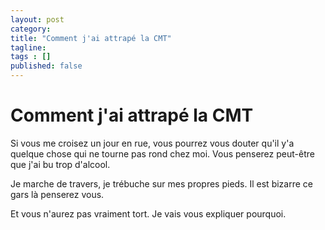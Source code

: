 ```yaml
---
layout: post 
category: 
title: "Comment j'ai attrapé la CMT"
tagline: 
tags : [] 
published: false
---
```


# Comment j'ai attrapé la CMT #

Si vous me croisez un jour en rue, vous pourrez vous douter qu'il y'a quelque chose qui ne tourne pas rond chez moi. Vous penserez peut-être que j'ai bu trop d'alcool. 

Je marche de travers, je trébuche sur mes propres pieds.
Il est bizarre ce gars là penserez vous. 

Et vous n'aurez pas vraiment tort. Je vais vous expliquer pourquoi. 
